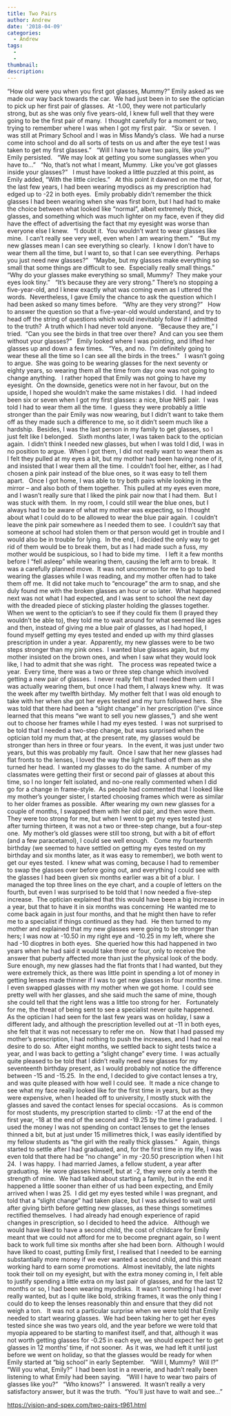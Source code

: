 ```yaml
---
title: Two Pairs
author: Andrew
date: '2018-04-09'
categories:
  - Andrew
tags:
  - 
  - 
thumbnail: 
description: 
---
```


“How old were you when you first got glasses, Mummy?” Emily asked as we made our way back towards the car.  We had just been in to see the optician to pick up her first pair of glasses.  At -1.00, they were not particularly strong, but as she was only five years-old, I knew full well that they were going to be the first pair of many.  I thought carefully for a moment or two, trying to remember where I was when I got my first pair.
 
“Six or seven.  I was still at Primary School and I was in Miss Mandy’s class.  We had a nurse come into school and do all sorts of tests on us and after the eye test I was taken to get my first glasses.”
 
“Will I have to have two pairs, like you?” Emily persisted.
 
“We may look at getting you some sunglasses when you have to…”
 
“No, that’s not what I meant, Mummy.  Like you’ve got glasses inside your glasses?”
 
I must have looked a little puzzled at this point, as Emily added, “With the little circles.”
 
At this point it dawned on me that, for the last few years, I had been wearing myodiscs as my prescription had edged up to -22 in both eyes.  Emily probably didn’t remember the thick glasses I had been wearing when she was first born, but I had had to make the choice between what looked like “normal”, albeit extremely thick, glasses, and something which was much lighter on my face, even if they did have the effect of advertising the fact that my eyesight was worse than everyone else I knew.
 
“I doubt it.  You wouldn’t want to wear glasses like mine.  I can’t really see very well, even when I am wearing them.”
 
“But my new glasses mean I can see everything so clearly.  I know I don’t have to wear them all the time, but I want to, so that I can see everything.  Perhaps you just need new glasses?”
 
“Maybe, but my glasses make everything so small that some things are difficult to see.  Especially really small things.”
 
“Why do your glasses make everything so small, Mummy?  They make your eyes look tiny.”
 
“It’s because they are very strong.”
There’s no stopping a five-year-old, and I knew exactly what was coming even as I uttered the words.  Nevertheless, I gave Emily the chance to ask the question which I had been asked so many times before.
 
“Why are they very strong?”
 
How to answer the question so that a five-year-old would understand, and try to head off the string of questions which would inevitably follow if I admitted to the truth?  A truth which I had never told anyone.
 
“Because they are,” I tried.  “Can you see the birds in that tree over there?  And can you see them without your glasses?”
 
Emily looked where I was pointing, and lifted her glasses up and down a few times.
 
“Yes, and no.  I‘m definitely going to wear these all the time so I can see all the birds in the trees.”
 
I wasn’t going to argue.  She was going to be wearing glasses for the next seventy or eighty years, so wearing them all the time from day one was not going to change anything.
 
I rather hoped that Emily was not going to have my eyesight.  On the downside, genetics were not in her favour, but on the upside, I hoped she wouldn’t make the same mistakes I did.
 
I had indeed been six or seven when I got my first glasses: a nice, blue NHS pair.  I was told I had to wear them all the time.  I guess they were probably a little stronger than the pair Emily was now wearing, but I didn’t want to take them off as they made such a difference to me, so it didn’t seem much like a hardship.  Besides, I was the last person in my family to get glasses, so I just felt like I belonged.
 
Sixth months later, I was taken back to the optician again.  I didn’t think I needed new glasses, but when I was told I did, I was in no position to argue.  When I got them, I did not really want to wear them as I felt they pulled at my eyes a bit, but my mother had been having none of it, and insisted that I wear them all the time.  I couldn’t fool her, either, as I had chosen a pink pair instead of the blue ones, so it was easy to tell them apart.
 
Once I got home, I was able to try both pairs while looking in the mirror – and also both of them together.  This pulled at my eyes even more, and I wasn’t really sure that I liked the pink pair now that I had them.  But I was stuck with them.  In my room, I could still wear the blue ones, but I always had to be aware of what my mother was expecting, so I thought about what I could do to be allowed to wear the blue pair again.  I couldn’t leave the pink pair somewhere as I needed them to see.  I couldn’t say that someone at school had stolen them or that person would get in trouble and I would also be in trouble for lying.  In the end, I decided the only way to get rid of them would be to break them, but as I had made such a fuss, my mother would be suspicious, so I had to bide my time.
 
I left it a few months before I “fell asleep” while wearing them, causing the left arm to break.  It was a carefully planned move.  It was not uncommon for me to go to bed wearing the glasses while I was reading, and my mother often had to take them off me.  It did not take much to “encourage” the arm to snap, and she duly found me with the broken glasses an hour or so later.  What happened next was not what I had expected, and I was sent to school the next day with the dreaded piece of sticking plaster holding the glasses together.  When we went to the optician’s to see if they could fix them (I prayed they wouldn’t be able to), they told me to wait around for what seemed like ages and then, instead of giving me a blue pair of glasses, as I had hoped, I found myself getting my eyes tested and ended up with my third glasses prescription in under a year.  Apparently, my new glasses were to be two steps stronger than my pink ones.  I wanted blue glasses again, but my mother insisted on the brown ones, and when I saw what they would look like, I had to admit that she was right.
 
The process was repeated twice a year.  Every time, there was a two or three step change which involved getting a new pair of glasses.  I never really felt that I needed them until I was actually wearing them, but once I had them, I always knew why.
 
It was the week after my twelfth birthday.  My mother felt that I was old enough to take with her when she got her eyes tested and my turn followed hers.  She was told that there had been a “slight change” in her prescription (I’ve since learned that this means “we want to sell you new glasses,”)  and she went out to choose her frames while I had my eyes tested.  I was not surprised to be told that I needed a two-step change, but was surprised when the optician told my mum that, at the present rate, my glasses would be stronger than hers in three or four years.
 
In the event, it was just under two years, but this was probably my fault.  Once I saw that her new glasses had flat fronts to the lenses, I loved the way the light flashed off them as she turned her head.  I wanted my glasses to do the same.  A number of my classmates were getting their first or second pair of glasses at about this time, so I no longer felt isolated, and no-one really commented when I did go for a change in frame-style.  As people had commented that I looked like my mother’s younger sister, I started choosing frames which were as similar to her older frames as possible.  After wearing my own new glasses for a couple of months, I swapped them with her old pair, and then wore them.  They were too strong for me, but when I went to get my eyes tested just after turning thirteen, it was not a two or three-step change, but a four-step one.  My mother’s old glasses were still too strong, but with a bit of effort (and a few paracetamol), I could see well enough.
 
Come my fourteenth birthday (we seemed to have settled on getting my eyes tested on my birthday and six months later, as it was easy to remember), we both went to get our eyes tested.  I knew what was coming, because I had to remember to swap the glasses over before going out, and everything I could see with the glasses I had been given six months earlier was a bit of a blur.  I managed the top three lines on the eye chart, and a couple of letters on the fourth, but even I was surprised to be told that I now needed a five-step increase.  The optician explained that this would have been a big increase in a year, but that to have it in six months was concerning  He wanted me to come back again in just four months, and that he might then have to refer me to a specialist if things continued as they had.  He then turned to my mother and explained that my new glasses were going to be stronger than hers; I was now at -10.50 in my right eye and -10.25 in my left, where she had -10 dioptres in both eyes.  She queried how this had happened in two years when he had said it would take three or four, only to receive the answer that puberty affected more than just the physical look of the body.
 
Sure enough, my new glasses had the flat fronts that I had wanted, but they were extremely thick, as there was little point in spending a lot of money in getting lenses made thinner if I was to get new glasses in four months time.  I even swapped glasses with my mother when we got home.  I could see pretty well with her glasses, and she said much the same of mine, though she could tell that the right lens was a little too strong for her.
 
Fortunately for me, the threat of being sent to see a specialist never quite happened.  As the optician I had seen for the last few years was on holiday, I saw a different lady, and although the prescription levelled out at -11 in both eyes, she felt that it was not necessary to refer me on.
 
Now that I had passed my mother’s prescription, I had nothing to push the increases, and I had no real desire to do so.  After eight months, we settled back to sight tests twice a year, and I was back to getting a “slight change” every time.  I was actually quite pleased to be told that I didn’t really need new glasses for my seventeenth birthday present, as I would probably not notice the difference between -15 and -15.25.  In the end, I decided to give contact lenses a try, and was quite pleased with how well I could see.  It made a nice change to see what my face really looked like for the first time in years, but as they were expensive, when I headed off to university, I mostly stuck with the glasses and saved the contact lenses for special occasions.
 
As is common for most students, my prescription started to climb: -17 at the end of the first year, -18 at the end of the second and -19.25 by the time I graduated.  I used the money I was not spending on contact lenses to get the lenses thinned a bit, but at just under 15 millimetres thick, I was easily identified by my fellow students as “the girl with the really thick glasses.”
 
Again, things started to settle after I had graduated, and, for the first time in my life, I was even told that there had be “no change” in my -20.50 prescription when I hit 24.  I was happy.  I had married James, a fellow student, a year after graduating.  He wore glasses himself, but at -2, they were only a tenth the strength of mine.  We had talked about starting a family, but in the end it happened a little sooner than either of us had been expecting, and Emily arrived when I was 25.  I did get my eyes tested while I was pregnant, and told that a “slight change” had taken place, but I was advised to wait until after giving birth before getting new glasses, as these things sometimes rectified themselves.  I had already had enough experience of rapid changes in prescription, so I decided to heed the advice.
 
Although we would have liked to have a second child, the cost of childcare for Emily meant that we could not afford for me to become pregnant again, so I went back to work full time six months after she had been born.  Although I would have liked to coast, putting Emily first, I realised that I needed to be earning substantially more money if we ever wanted a second child, and this meant working hard to earn some promotions.  Almost inevitably, the late nights took their toll on my eyesight, but with the extra money coming in, I felt able to justify spending a little extra on my last pair of glasses, and for the last 12 months or so, I had been wearing myodisks.  It wasn’t something I had ever really wanted, but as I quite like bold, striking frames, it was the only thing I could do to keep the lenses reasonably thin and ensure that they did not weigh a ton.
 
It was not a particular surprise when we were told that Emily needed to start wearing glasses.  We had been taking her to get her eyes tested since she was two years old, and the year before we were told that myopia appeared to be starting to manifest itself, and that, although it was not worth getting glasses for -0.25 in each eye, we should expect her to get glasses in 12 months’ time, if not sooner.  As it was, we had left it until just before we went on holiday, so that the glasses would be ready for when Emily started at “big school” in early September.
 
“Will I, Mummy?  Will I?”
 
“Will you what, Emily?”  I had been lost in a reverie, and hadn’t really been listening to what Emily had been saying.
 
“Will I have to wear two pairs of glasses like you?”
 
“Who knows?”  I answered.  It wasn’t really a very satisfactory answer, but it was the truth.  “You’ll just have to wait and see…”

https://vision-and-spex.com/two-pairs-t961.html
